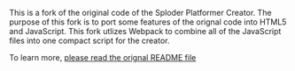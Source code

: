 This is a fork of the original code of the Sploder Platformer Creator. The purpose of this fork is to port some features of the orignal code into HTML5 and JavaScript. This fork utlizes Webpack to combine all of the JavaScript files into one compact script for the creator.

To learn more, [please read the orignal README file](README.old.md)